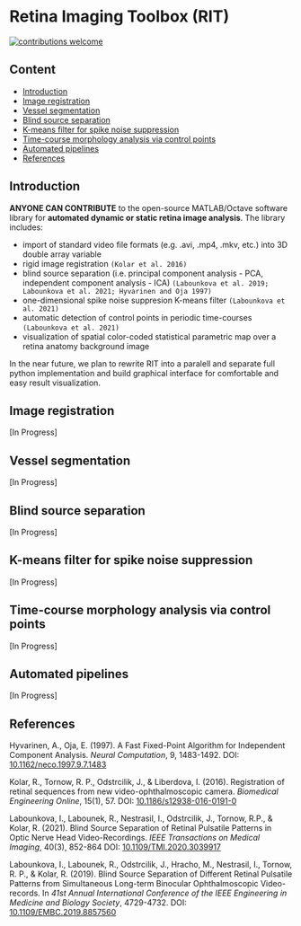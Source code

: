 # Retina Imaging Toolbox (RIT)
[![contributions welcome](https://img.shields.io/badge/contributions-welcome-brightgreen.svg?style=flat)](https://github.com/ivanalabounkova/retinaimagingtoolbox/issues)

## Content

-   [Introduction](#introduction)
-   [Image registration](#image-registration)
-   [Vessel segmentation](#vessel-segmentation)
-   [Blind source separation](#blind-source-separation)
-   [K-means filter for spike noise suppression](#k-means-filter-for-spike-noise-suppression)
-   [Time-course morphology analysis via control points](#time-course-morphology-analysis-via-control-points)
-   [Automated pipelines](#automated-pipelines)
-   [References](#references)

## Introduction

**ANYONE CAN CONTRIBUTE** to the open-source MATLAB/Octave software library for **automated dynamic or static retina image analysis**. The library includes:
- import of standard video file formats (e.g. .avi, .mp4, .mkv, etc.) into 3D double array variable 
- rigid image registration `(Kolar et al. 2016)`
- blind source separation (i.e. principal component analysis - PCA, independent component analysis - ICA) `(Labounkova et al. 2019; Labounkova et al. 2021; Hyvarinen and Oja 1997)`
- one-dimensional spike noise suppresion K-means filter `(Labounkova et al. 2021)`
- automatic detection of control points in periodic time-courses `(Labounkova et al. 2021)`
- visualization of spatial color-coded statistical parametric map over a retina anatomy background image

In the near future, we plan to rewrite RIT into a paralell and separate full python implementation and build graphical interface for comfortable and easy result visualization.


## Image registration

[In Progress]

## Vessel segmentation

[In Progress]

## Blind source separation

[In Progress]

## K-means filter for spike noise suppression

[In Progress]

## Time-course morphology analysis via control points

[In Progress]

## Automated pipelines

[In Progress]

## References
Hyvarinen, A., Oja, E. (1997). A Fast Fixed-Point Algorithm for Independent Component Analysis. *Neural Computation*, 9, 1483-1492. DOI: [10.1162/neco.1997.9.7.1483](https://direct.mit.edu/neco/article/9/7/1483/6120/A-Fast-Fixed-Point-Algorithm-for-Independent)

Kolar, R., Tornow, R. P., Odstrcilik, J., & Liberdova, I. (2016). Registration of retinal sequences from new video-ophthalmoscopic camera. *Biomedical Engineering Online*, 15(1), 57. DOI: [10.1186/s12938-016-0191-0](https://biomedical-engineering-online.biomedcentral.com/articles/10.1186/s12938-016-0191-0)

Labounkova, I., Labounek, R., Nestrasil, I., Odstrcilik, J., Tornow, R.P., & Kolar, R. (2021). Blind Source Separation of Retinal Pulsatile Patterns in Optic Nerve Head Video-Recordings. *IEEE Transactions on Medical Imaging*, 40(3), 852-864 DOI: [10.1109/TMI.2020.3039917](https://ieeexplore.ieee.org/document/9269462)

Labounkova, I., Labounek, R., Odstrcilik, J., Hracho, M., Nestrasil, I., Tornow, R. P., & Kolar, R. (2019). Blind Source Separation of Different Retinal Pulsatile Patterns from Simultaneous Long-term Binocular Ophthalmoscopic Video-records. In *41st Annual International Conference of the IEEE Engineering in Medicine and Biology Society*, 4729-4732. DOI: [10.1109/EMBC.2019.8857560](https://ieeexplore.ieee.org/document/8857560)
